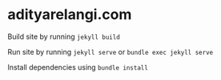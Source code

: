 adityarelangi.com
=================

Build site by running `jekyll build`

Run site by running `jekyll serve` or `bundle exec jekyll serve`

Install dependencies using `bundle install`